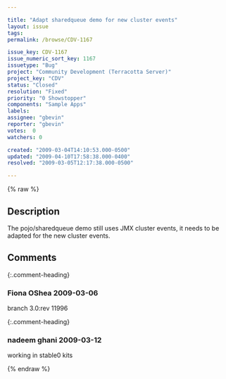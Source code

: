 ```yaml
---

title: "Adapt sharedqueue demo for new cluster events"
layout: issue
tags: 
permalink: /browse/CDV-1167

issue_key: CDV-1167
issue_numeric_sort_key: 1167
issuetype: "Bug"
project: "Community Development (Terracotta Server)"
project_key: "CDV"
status: "Closed"
resolution: "Fixed"
priority: "0 Showstopper"
components: "Sample Apps"
labels: 
assignee: "gbevin"
reporter: "gbevin"
votes:  0
watchers: 0

created: "2009-03-04T14:10:53.000-0500"
updated: "2009-04-10T17:58:38.000-0400"
resolved: "2009-03-05T12:17:38.000-0500"

---
```




{% raw %}



## Description

<div markdown="1" class="description">

The pojo/sharedqueue demo still uses JMX cluster events, it needs to be adapted for the new cluster events.

</div>

## Comments


{:.comment-heading}
### **Fiona OShea** <span class="date">2009-03-06</span>

<div markdown="1" class="comment">

branch 3.0:rev 11996



</div>


{:.comment-heading}
### **nadeem ghani** <span class="date">2009-03-12</span>

<div markdown="1" class="comment">

working in stable0 kits

</div>



{% endraw %}
